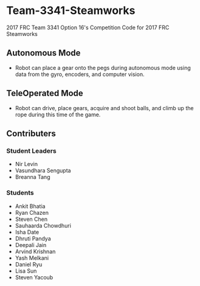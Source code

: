 # Team-3341-Steamworks
2017 FRC Team 3341 Option 16's Competition Code for 2017 FRC Steamworks

## Autonomous Mode
* Robot can place a gear onto the pegs during autonomous mode using data from the gyro, encoders, and computer vision.
## TeleOperated Mode
* Robot can drive, place gears, acquire and shoot balls, and climb up the rope during this time of the game. 

## Contributers

### Student Leaders 
* Nir Levin
* Vasundhara Sengupta
* Breanna Tang 

### Students 
* Ankit Bhatia 
* Ryan Chazen 
* Steven Chen
* Sauhaarda Chowdhuri 
* Isha Date 
* Dhruti Pandya 
* Deepali Jain
* Arvind Krishnan 
* Yash Melkani 
* Daniel Ryu
* Lisa Sun
* Steven Yacoub
